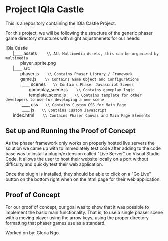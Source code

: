 # Project IQla Castle
This is a repository containing the IQla Castle Project. 

For this project, we will be following the structure of the generic phaser game directory structures with slight adjustmenets for our needs:

IQla Castle <br>
&nbsp;&nbsp;&nbsp;&nbsp;&nbsp;&nbsp;|____ assets &nbsp;&nbsp;&nbsp;&nbsp;&nbsp;&nbsp; ```\\ All Multimedia Assets, this can be organized by multimedia```<br>
&nbsp;&nbsp;&nbsp;&nbsp;&nbsp;&nbsp;&nbsp;&nbsp;&nbsp;&nbsp;&nbsp;&nbsp;player_sprite.png<br>
&nbsp;&nbsp;&nbsp;&nbsp;&nbsp;&nbsp;|____ src<br>
&nbsp;&nbsp;&nbsp;&nbsp;&nbsp;&nbsp;&nbsp;&nbsp;&nbsp;&nbsp;&nbsp;&nbsp;phaser.js &nbsp;&nbsp;&nbsp;&nbsp;&nbsp;&nbsp;```\\ Contains Phaser Library / Framework```<br>
&nbsp;&nbsp;&nbsp;&nbsp;&nbsp;&nbsp;&nbsp;&nbsp;&nbsp;&nbsp;&nbsp;&nbsp;game.js &nbsp;&nbsp;&nbsp;&nbsp;&nbsp;&nbsp;```\\ Contains Game Object and Configurations```<br>
&nbsp;&nbsp;&nbsp;&nbsp;&nbsp;&nbsp;&nbsp;&nbsp;&nbsp;&nbsp;&nbsp;&nbsp;|____ scenes&nbsp;&nbsp;&nbsp;&nbsp;&nbsp;&nbsp;```\\ Contains Phaser Javascript Scenes``` <br>
&nbsp;&nbsp;&nbsp;&nbsp;&nbsp;&nbsp;&nbsp;&nbsp;&nbsp;&nbsp;&nbsp;&nbsp;&nbsp;&nbsp;&nbsp;&nbsp;&nbsp;&nbsp; gameplay_scene.js&nbsp;&nbsp;&nbsp;&nbsp;&nbsp;&nbsp;&nbsp;```\\ Contains gameplay logic``` <br>
&nbsp;&nbsp;&nbsp;&nbsp;&nbsp;&nbsp;&nbsp;&nbsp;&nbsp;&nbsp;&nbsp;&nbsp;&nbsp;&nbsp;&nbsp;&nbsp;&nbsp;&nbsp; template_scene.js&nbsp;&nbsp;&nbsp;&nbsp;&nbsp;&nbsp;&nbsp;```\\ Contains template for other developers to use for developing a new scene``` <br>
&nbsp;&nbsp;&nbsp;&nbsp;&nbsp;&nbsp;&nbsp;&nbsp;&nbsp;&nbsp;&nbsp;&nbsp;|____ css&nbsp;&nbsp;&nbsp;&nbsp;&nbsp;&nbsp;```\\ Contains Custom CSS for Main Page``` <br>
&nbsp;&nbsp;&nbsp;&nbsp;&nbsp;&nbsp;&nbsp;&nbsp;&nbsp;&nbsp;&nbsp;&nbsp;|____ js&nbsp;&nbsp;&nbsp;&nbsp;&nbsp;&nbsp;```\\ Contains Custom Javascript``` <br>
&nbsp;&nbsp;&nbsp;&nbsp;&nbsp;&nbsp;index.html &nbsp;&nbsp;&nbsp;&nbsp;&nbsp;&nbsp;```\\ Contains Phaser Canvas and Main Page Elements```<br>

## Set up and Running the Proof of Concept

As the phaser framework only works on properly hosted live servers the solution we came up with to immediately test code after adding to the code base was to install a plugin/extension called "Live Server" on Visual Studio Code. It allows the user to host their website locally on a port without difficulty and quickly test their web application.

Once the plugin is installed, they should be able to click on a "Go Live" button on the bottom right when on the html page for their web application.

## Proof of Concept

For our proof of concept, our goal was to show that it was possible to implement the basic main functionality. That is, to use a single phaser scene with a moving player using the arrow keys, using the proper directory formatting that phaser games use as a standard.

Worked on by: Gloria Ngo